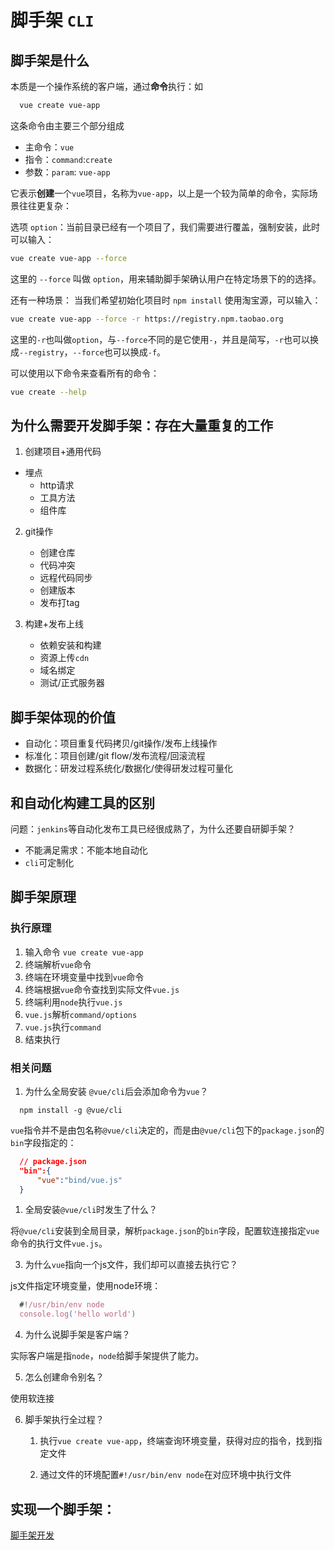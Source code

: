 # 脚手架 `CLI`

## 脚手架是什么

本质是一个操作系统的客户端，通过**命令**执行：如

```bash
  vue create vue-app
```

这条命令由主要三个部分组成
- 主命令：`vue`
- 指令：`command`:`create`
- 参数：`param`: `vue-app`

它表示**创建**一个`vue`项目，名称为`vue-app`，以上是一个较为简单的命令，实际场景往往更复杂：

选项 `option`：当前目录已经有一个项目了，我们需要进行覆盖，强制安装，此时可以输入：
  ```bash
  vue create vue-app --force
  ```
这里的 `--force` 叫做 `option`，用来辅助脚手架确认用户在特定场景下的的选择。

还有一种场景：
当我们希望初始化项目时 `npm install` 使用淘宝源，可以输入：
  ```bash
  vue create vue-app --force -r https://registry.npm.taobao.org
  ```
这里的`-r`也叫做`option`，与`--force`不同的是它使用`-`，并且是简写，`-r`也可以换成`--registry`，`--force`也可以换成`-f`。

可以使用以下命令来查看所有的命令：
```bash
vue create --help
```

## 为什么需要开发脚手架：存在大量重复的工作
1. 创建项目+通用代码
 - 埋点
     - http请求
     - 工具方法
     - 组件库

2. git操作
    - 创建仓库
    - 代码冲突
    - 远程代码同步
    - 创建版本
    - 发布打tag

3. 构建+发布上线
    - 依赖安装和构建
    - 资源上传`cdn`
    - 域名绑定
    - 测试/正式服务器

## 脚手架体现的价值
- 自动化：项目重复代码拷贝/git操作/发布上线操作
- 标准化：项目创建/git flow/发布流程/回滚流程
- 数据化：研发过程系统化/数据化/使得研发过程可量化

## 和自动化构建工具的区别
问题：`jenkins`等自动化发布工具已经很成熟了，为什么还要自研脚手架？
- 不能满足需求：不能本地自动化
- `cli`可定制化

## 脚手架原理

### 执行原理

1. 输入命令 `vue create vue-app`
2. 终端解析`vue`命令
3. 终端在环境变量中找到`vue`命令
4. 终端根据`vue`命令查找到实际文件`vue.js`
5. 终端利用`node`执行`vue.js`
6. `vue.js`解析`command/options`
7. `vue.js`执行`command`
8. 结束执行

### 相关问题

1. 为什么全局安装 `@vue/cli`后会添加命令为`vue`？

  ```
    npm install -g @vue/cli
  ```

  `vue`指令并不是由包名称`@vue/cli`决定的，而是由`@vue/cli`包下的`package.json`的`bin`字段指定的：

  ```JSON
    // package.json
    "bin":{
        "vue":"bind/vue.js"
    }
  ```

1. 全局安装`@vue/cli`时发生了什么？


  将`@vue/cli`安装到全局目录，解析`package.json`的`bin`字段，配置软连接指定`vue`命令的执行文件`vue.js`。


3. 为什么`vue`指向一个js文件，我们却可以直接去执行它？

  js文件指定环境变量，使用node环境：

  ```javascript
    #!/usr/bin/env node
    console.log('hello world')
  ```

4. 为什么说脚手架是客户端？

  实际客户端是指`node`，`node`给脚手架提供了能力。

5. 怎么创建命令别名？

  使用软连接

6. 脚手架执行全过程？

    1. 执行`vue create vue-app`，终端查询环境变量，获得对应的指令，找到指定文件

    2. 通过文件的环境配置`#!/usr/bin/env node`在对应环境中执行文件

## 实现一个脚手架：

[脚手架开发](./开发流程)
